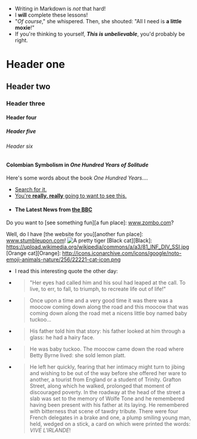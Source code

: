 * Writing in Markdown is _not_ that hard!
* I **will** complete these lessons!
* "_Of course_," she whispered. Then, she shouted: "All I need is **a little moxie**!"
* If you're thinking to yourself, **_This is unbelievable_**, you'd probably be right.
# Header one
## Header two
### Header three
#### Header four
##### Header five
###### Header six
#### Colombian Symbolism in _One Hundred Years of Solitude_
Here's some words about the book _One Hundred Years...._
* [Search for it.](www.google.com)
* [You're **really, really** going to want to see this.](www.dailykitten.com)
* #### The Latest News from [the BBC](www.bbc.com/news)
Do you want to [see something fun][a fun place]: www.zombo.com?

Well, do I have [the website for you][another fun place]: www.stumbleupon.com!
 ![A pretty tiger](https://upload.wikimedia.org/wikipedia/commons/5/56/Tiger.50.jpg)
[Black cat][Black]: https://upload.wikimedia.org/wikipedia/commons/a/a3/81_INF_DIV_SSI.jpg
[Orange cat][Orange]:
http://icons.iconarchive.com/icons/google/noto-emoji-animals-nature/256/22221-cat-icon.png
* I read this interesting quote the other day:

* > "Her eyes had called him and his soul had leaped at the call. To live, to err, to fall, to triumph, to recreate life out of life!"
* >Once upon a time and a very good time it was there was a moocow coming down along the road and this moocow that was coming down along the road met a nicens little boy named baby tuckoo...

* >His father told him that story: his father looked at him through a glass: he had a hairy face.

* >He was baby tuckoo. The moocow came down the road where Betty Byrne lived: she sold lemon platt.
* >He left her quickly, fearing that her intimacy might turn to jibing and wishing to be out of the way before she offered her ware to another, a tourist from England or a student of Trinity. Grafton Street, along which he walked, prolonged that moment of discouraged poverty. In the roadway at the head of the street a slab was set to the memory of Wolfe Tone and he remembered having been present with his father at its laying. He remembered with bitterness that scene of tawdry tribute. There were four French delegates in a brake and one, a plump smiling young man, held, wedged on a stick, a card on which were printed the words: _VIVE L'IRLANDE_!
